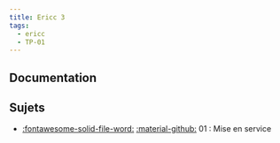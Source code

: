 ```yaml
---
title: Ericc 3 
tags:
  - ericc
  - TP-01
---
```


[comment]: <> (Généré automatiquement par make_page_systemes.py, creation_fichiers_systemes)

## Documentation 
## Sujets 
- [:fontawesome-solid-file-word:](https://github.com/xpessoles/TP_Sujets/raw/main/01_MiseEnService/09_EricC_01_MiseEnService.docx) [:material-github:](https://github.com/xpessoles/TP_Sujets/tree/main/01_MiseEnService) 01 : Mise en service

